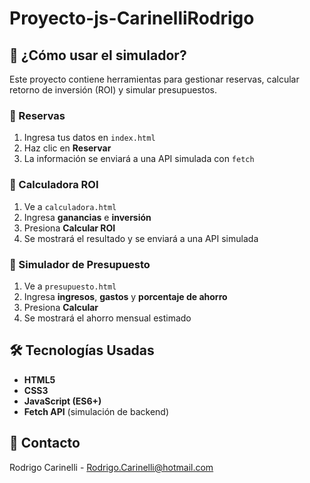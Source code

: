 # Proyecto-js-CarinelliRodrigo
## 🚀 ¿Cómo usar el simulador?
Este proyecto contiene herramientas para gestionar reservas, calcular retorno de inversión (ROI) y simular presupuestos.

### 🔹 Reservas
1. Ingresa tus datos en `index.html`
2. Haz clic en **Reservar**
3. La información se enviará a una API simulada con `fetch`

### 🔹 Calculadora ROI
1. Ve a `calculadora.html`
2. Ingresa **ganancias** e **inversión**
3. Presiona **Calcular ROI**
4. Se mostrará el resultado y se enviará a una API simulada

### 🔹 Simulador de Presupuesto
1. Ve a `presupuesto.html`
2. Ingresa **ingresos**, **gastos** y **porcentaje de ahorro**
3. Presiona **Calcular**
4. Se mostrará el ahorro mensual estimado

## 🛠️ Tecnologías Usadas
- **HTML5**
- **CSS3**
- **JavaScript (ES6+)**
- **Fetch API** (simulación de backend)

## 📩 Contacto
Rodrigo Carinelli - [Rodrigo.Carinelli@hotmail.com](mailto:Rodrigo.Carinelli@hotmail.com)